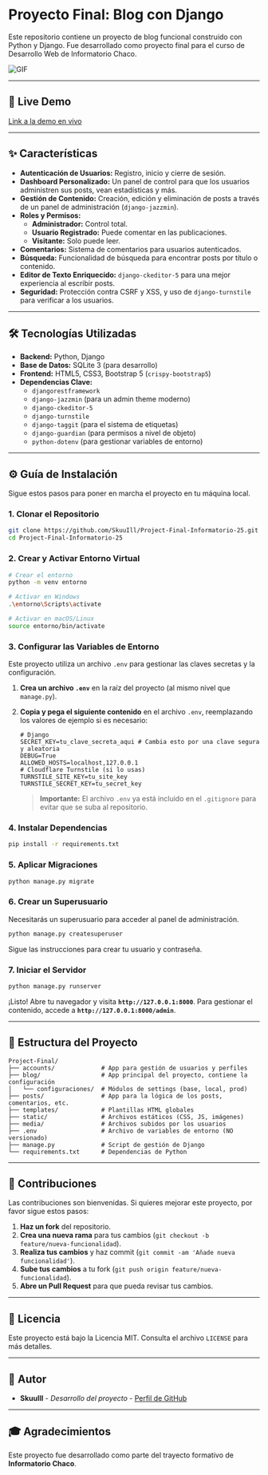 # Proyecto Final: Blog con Django

Este repositorio contiene un proyecto de blog funcional construido con Python y Django. Fue desarrollado como proyecto final para el curso de Desarrollo Web de Informatorio Chaco.

![GIF](https://i.imgur.com/0IVpaQf.gif)

---

## 🚀 Live Demo

[Link a la demo en vivo](https://tu-demo-en-vivo.com)

---

## ✨ Características

*   **Autenticación de Usuarios:** Registro, inicio y cierre de sesión.
*   **Dashboard Personalizado:** Un panel de control para que los usuarios administren sus posts, vean estadísticas y más.
*   **Gestión de Contenido:** Creación, edición y eliminación de posts a través de un panel de administración (`django-jazzmin`).
*   **Roles y Permisos:**
    *   **Administrador:** Control total.
    *   **Usuario Registrado:** Puede comentar en las publicaciones.
    *   **Visitante:** Solo puede leer.
*   **Comentarios:** Sistema de comentarios para usuarios autenticados.
*   **Búsqueda:** Funcionalidad de búsqueda para encontrar posts por título o contenido.
*   **Editor de Texto Enriquecido:** `django-ckeditor-5` para una mejor experiencia al escribir posts.
*   **Seguridad:** Protección contra CSRF y XSS, y uso de `django-turnstile` para verificar a los usuarios.

---

## 🛠️ Tecnologías Utilizadas

*   **Backend:** Python, Django
*   **Base de Datos:** SQLite 3 (para desarrollo)
*   **Frontend:** HTML5, CSS3, Bootstrap 5 (`crispy-bootstrap5`)
*   **Dependencias Clave:**
    *   `djangorestframework`
    *   `django-jazzmin` (para un admin theme moderno)
    *   `django-ckeditor-5`
    *   `django-turnstile`
    *   `django-taggit` (para el sistema de etiquetas)
    *   `django-guardian` (para permisos a nivel de objeto)
    *   `python-dotenv` (para gestionar variables de entorno)

---

## ⚙️ Guía de Instalación

Sigue estos pasos para poner en marcha el proyecto en tu máquina local.

### 1. Clonar el Repositorio

```bash
git clone https://github.com/SkuuIll/Project-Final-Informatorio-25.git
cd Project-Final-Informatorio-25
```

### 2. Crear y Activar Entorno Virtual

```bash
# Crear el entorno
python -m venv entorno

# Activar en Windows
.\entorno\Scripts\activate

# Activar en macOS/Linux
source entorno/bin/activate
```

### 3. Configurar las Variables de Entorno

Este proyecto utiliza un archivo `.env` para gestionar las claves secretas y la configuración.

1.  **Crea un archivo `.env`** en la raíz del proyecto (al mismo nivel que `manage.py`).
2.  **Copia y pega el siguiente contenido** en el archivo `.env`, reemplazando los valores de ejemplo si es necesario:

    ```dotenv
    # Django
    SECRET_KEY=tu_clave_secreta_aqui # Cambia esto por una clave segura y aleatoria
    DEBUG=True
    ALLOWED_HOSTS=localhost,127.0.0.1
    # Cloudflare Turnstile (si lo usas)
    TURNSTILE_SITE_KEY=tu_site_key
    TURNSTILE_SECRET_KEY=tu_secret_key
    ```
    > **Importante:** El archivo `.env` ya está incluido en el `.gitignore` para evitar que se suba al repositorio.
### 4. Instalar Dependencias
```bash
pip install -r requirements.txt
```

### 5. Aplicar Migraciones

```bash
python manage.py migrate
```

### 6. Crear un Superusuario

Necesitarás un superusuario para acceder al panel de administración.

```bash
python manage.py createsuperuser
```
Sigue las instrucciones para crear tu usuario y contraseña.

### 7. Iniciar el Servidor

```bash
python manage.py runserver
```

¡Listo! Abre tu navegador y visita **`http://127.0.0.1:8000`**. Para gestionar el contenido, accede a **`http://127.0.0.1:8000/admin`**.

---

## 📁 Estructura del Proyecto

```
Project-Final/
├── accounts/             # App para gestión de usuarios y perfiles
├── blog/                 # App principal del proyecto, contiene la configuración
│   └── configuraciones/  # Módulos de settings (base, local, prod)
├── posts/                # App para la lógica de los posts, comentarios, etc.
├── templates/            # Plantillas HTML globales
├── static/               # Archivos estáticos (CSS, JS, imágenes)
├── media/                # Archivos subidos por los usuarios
├── .env                  # Archivo de variables de entorno (NO versionado)
├── manage.py             # Script de gestión de Django
└── requirements.txt      # Dependencias de Python
```

---

## 🤝 Contribuciones

Las contribuciones son bienvenidas. Si quieres mejorar este proyecto, por favor sigue estos pasos:

1.  **Haz un fork** del repositorio.
2.  **Crea una nueva rama** para tus cambios (`git checkout -b feature/nueva-funcionalidad`).
3.  **Realiza tus cambios** y haz commit (`git commit -am 'Añade nueva funcionalidad'`).
4.  **Sube tus cambios** a tu fork (`git push origin feature/nueva-funcionalidad`).
5.  **Abre un Pull Request** para que pueda revisar tus cambios.

---

## 📄 Licencia

Este proyecto está bajo la Licencia MIT. Consulta el archivo `LICENSE` para más detalles.

---

## 👤 Autor

*   **SkuuIll** - *Desarrollo del proyecto* - [Perfil de GitHub](https://github.com/SkuuIll)

---

## 🎓 Agradecimientos

Este proyecto fue desarrollado como parte del trayecto formativo de **Informatorio Chaco**.
